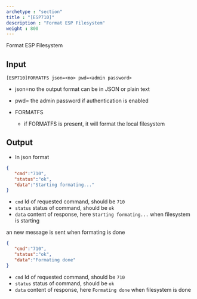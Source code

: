 ```yaml
---
archetype : "section"
title : "[ESP710]"
description : "Format ESP Filesystem"
weight : 800
---
```

Format ESP Filesystem

## Input
`[ESP710]FORMATFS json=<no> pwd=<admin password>`

* json=no
the output format can be in JSON or plain text

* pwd=<admin password>
the admin password if authentication is enabled

* FORMATFS
   * if FORMATFS is present, it will format the local filesystem


## Output

- In json format

```json
{
   "cmd":"710",
   "status":"ok",
   "data":"Starting formating..."
}
```

* `cmd` Id of requested command, should be `710`
* `status` status of command, should be `ok`
* `data` content of response, here `Starting formating...` when filesystem is starting


an new message is sent when formating is done

```json
{
   "cmd":"710",
   "status":"ok",
   "data":"Formating done"
}
```

* `cmd` Id of requested command, should be `710`
* `status` status of command, should be `ok`
* `data` content of response, here `Formating done` when filesystem is done

